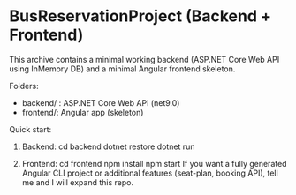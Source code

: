 # BusReservationProject (Backend + Frontend)

This archive contains a minimal working backend (ASP.NET Core Web API using InMemory DB)
and a minimal Angular frontend skeleton.

Folders:
- backend/ : ASP.NET Core Web API (net9.0)
- frontend/: Angular app (skeleton)

Quick start:
1. Backend:
   cd backend
   dotnet restore
   dotnet run

2. Frontend:
   cd frontend
   npm install
   npm start
If you want a fully generated Angular CLI project or additional features (seat-plan, booking API),
tell me and I will expand this repo.
